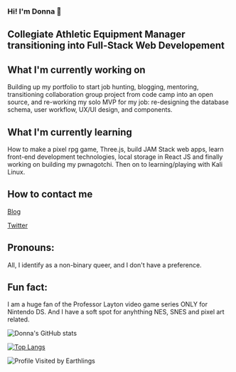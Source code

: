 ### Hi! I'm Donna 👋

## Collegiate Athletic Equipment Manager transitioning into Full-Stack Web Developement


## What I'm currently working on
Building up my portfolio to start job hunting, blogging, mentoring, transitioning collaboration group project from code camp into an open source, and re-working my solo MVP for my job: re-designing the database schema, user workflow, UX/UI design, and components.

## What I'm currently learning
How to make a pixel rpg game, Three.js, build JAM Stack web apps, learn front-end development technologies, local storage in React JS and finally working on building my pwnagotchi. Then on to learning/playing with Kali Linux.

## How to contact me

[Blog](https://dev.to/donnachin)

[Twitter](https://twitter.com/DchinInsomniac)

## Pronouns: 

All, I identify as a non-binary queer, and I don't have a preference.

## Fun fact: 

I am a huge fan of the Professor Layton video game series ONLY for Nintendo DS. And I have a soft spot for anyhthing NES, SNES and pixel art related.


![Donna's GitHub stats](https://github-readme-stats.vercel.app/api?username=lucidInsomniac&show_icons=true&theme=tokyonight)

[![Top Langs](https://github-readme-stats.vercel.app/api/top-langs/?username=lucidInsomniac)](https://github.com/lucidInsomniac/github-readme-stats)

![Profile Visited by Earthlings](https://komarev.com/ghpvc/?username=lucidInsomniac&color=orange)


<!--
**lucidInsomniac/lucidInsomniac** is a ✨ _special_ ✨ repository because its `README.md` (this file) appears on your GitHub profile.

